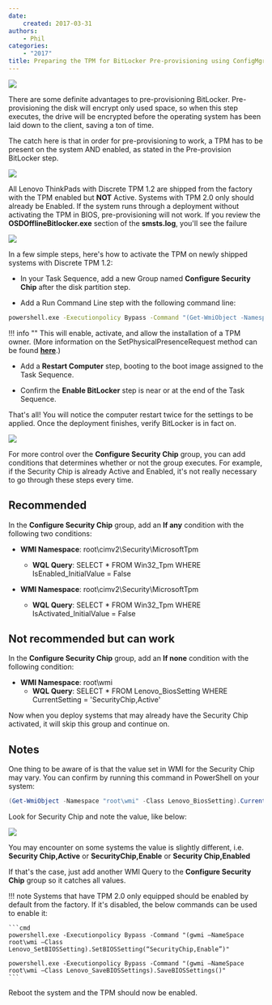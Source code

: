 ```yaml
---
date:
    created: 2017-03-31
authors:
    - Phil
categories:
    - "2017"
title: Preparing the TPM for BitLocker Pre-provisioning using ConfigMgr
---
```


![](https://cdrt.github.io/mk_blog/img/2017/tpm_pre_provision/bitlocker.jpg)

There are some definite advantages to pre-provisioning BitLocker. Pre-provisioning the disk will encrypt only used space, so when this step executes, the drive will be encrypted before the operating system has been laid down to the client, saving a ton of time.

The catch here is that in order for pre-provisioning to work, a TPM has to be present on the system AND enabled, as stated in the Pre-provision BitLocker step.
<!-- more -->

![](https://cdrt.github.io/mk_blog/img/2017/tpm_pre_provision/image1.jpg)

All Lenovo ThinkPads with Discrete TPM 1.2 are shipped from the factory with the TPM enabled but **NOT** Active. Systems with TPM 2.0 only should already be Enabled. If the system runs through a deployment without activating the TPM in BIOS, pre-provisioning will not work. If you review the **OSDOfflineBitlocker.exe** section of the **smsts.log**, you'll see the failure

![](https://cdrt.github.io/mk_blog/img/2017/tpm_pre_provision/image2.jpg)

In a few simple steps, here's how to activate the TPM on newly shipped systems with Discrete TPM 1.2:

- In your Task Sequence, add a new Group named **Configure Security Chip** after the disk partition step.

- Add a Run Command Line step with the following command line:

```cmd
powershell.exe -Executionpolicy Bypass -Command "(Get-WmiObject -Namespace "root\CIMV2\Security\MicrosoftTpm" -Class Win32_TPM).SetPhysicalPresenceRequest(10)"
```

!!! info ""
    This will enable, activate, and allow the installation of a TPM owner.  (More information on the SetPhysicalPresenceRequest method can be found [**here**](https://msdn.microsoft.com/en-us/library/aa376478(v=vs.85).aspx).)

- Add a **Restart Computer** step, booting to the boot image assigned to the Task Sequence.

- Confirm the **Enable BitLocker** step is near or at the end of the Task Sequence.

That's all! You will notice the computer restart twice for the settings to be applied. Once the deployment finishes, verify BitLocker is in fact on.

![](https://cdrt.github.io/mk_blog/img/2017/tpm_pre_provision/image3.jpg)

For more control over the **Configure Security Chip** group, you can add conditions that determines whether or not the group executes. For example, if the Security Chip is already Active and Enabled, it's not really necessary to go through these steps every time.

## Recommended

In the **Configure Security Chip** group, add an **If any** condition with the following two conditions:

- **WMI Namespace**: root\cimv2\Security\MicrosoftTpm
  - **WQL Query**: SELECT * FROM Win32_Tpm WHERE IsEnabled_InitialValue = False

- **WMI Namespace**: root\cimv2\Security\MicrosoftTpm
  - **WQL Query**: SELECT * FROM Win32_Tpm WHERE IsActivated_InitialValue = False

## Not recommended but can work

In the **Configure Security Chip** group, add an **If none** condition with the following condition:

- **WMI Namespace**: root\wmi
  - **WQL Query**: SELECT * FROM Lenovo_BiosSetting WHERE CurrentSetting = 'SecurityChip,Active'

Now when you deploy systems that may already have the Security Chip activated, it will skip this group and continue on.

## Notes

One thing to be aware of is that the value set in WMI for the Security Chip may vary. You can confirm by running this command in PowerShell on your system:

```powershell
(Get-WmiObject -Namespace "root\wmi" -Class Lenovo_BiosSetting).CurrentSetting
```

Look for Security Chip and note the value, like below:

![](https://cdrt.github.io/mk_blog/img/2017/tpm_pre_provision/image4.jpg)

You may encounter on some systems the value is slightly different, i.e. **Security Chip,Active** or **SecurityChip,Enable** or **Security Chip,Enabled**

If that's the case, just add another WMI Query to the **Configure Security Chip** group so it catches all values.

!!! note
    Systems that have TPM 2.0 only equipped should be enabled by default from the factory. If it's disabled, the below commands can be used to enable it:

    ```cmd
    powershell.exe -Executionpolicy Bypass -Command "(gwmi –NameSpace root\wmi –Class Lenovo_SetBIOSSetting).SetBIOSSetting(“SecurityChip,Enable”)"
  
    powershell.exe -Executionpolicy Bypass -Command "(gwmi –NameSpace root\wmi –Class Lenovo_SaveBIOSSettings).SaveBIOSSettings()"
    ```

Reboot the system and the TPM should now be enabled.
